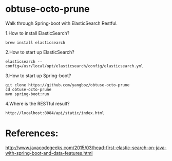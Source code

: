 # obtuse-octo-prune
Walk through Spring-boot with ElasticSearch Restful.

1.How to install ElasticSearch?

    brew install elasticsearch

2.How to start up ElasticSearch?

    elasticsearch --config=/usr/local/opt/elasticsearch/config/elasticsearch.yml

3.How to start up Spring-boot?

    git clone https://github.com/yangboz/obtuse-octo-prune
    cd obtuse-octo-prune
    mvn spring-boot:run

4.Where is the RESTful result?

    http://localhost:8084/api/static/index.html

# References:
http://www.javacodegeeks.com/2015/03/head-first-elastic-search-on-java-with-spring-boot-and-data-features.html
